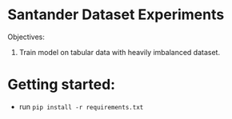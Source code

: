 # Santander Dataset Experiments

Objectives:
1. Train model on tabular data with heavily imbalanced dataset.


# Getting started:
- run `pip install -r requirements.txt`
